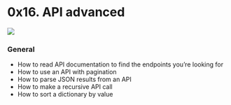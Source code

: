 # 0x16. API advanced


![](https://s3.amazonaws.com/intranet-projects-files/holbertonschool-sysadmin_devops/314/WIxXad8.png)


### General

-   How to read API documentation to find the endpoints you’re looking for
-   How to use an API with pagination
-   How to parse JSON results from an API
-   How to make a recursive API call
-   How to sort a dictionary by value
